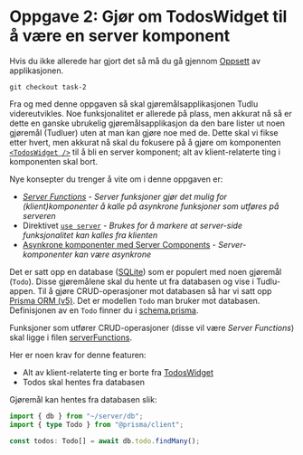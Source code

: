 # Oppgave 2: Gjør om TodosWidget til å være en server komponent

Hvis du ikke allerede har gjort det så må du gå gjennom [Oppsett](./README.md#oppsett) av applikasjonen.

```
git checkout task-2
```

Fra og med denne oppgaven så skal gjøremålsapplikasjonen Tudlu videreutvikles. Noe funksjonalitet er allerede på plass, men akkurat nå så er dette en ganske ubrukelig gjøremålsapplikasjon da den bare lister ut noen gjøremål (Tudluer) uten at man kan gjøre noe med de.
Dette skal vi fikse etter hvert, men akkurat nå skal du fokusere på å gjøre om komponenten [`<TodosWidget />`](./src/components/todoList/todosWidget.tsx) til å bli en server komponent; alt av klient-relaterte ting i komponenten skal bort.

Nye konsepter du trenger å vite om i denne oppgaven er:

- [_Server Functions_](https://react.dev/reference/rsc/server-functions) - _Server funksjoner gjør det mulig for (klient)komponenter å kalle på asynkrone funksjoner som utføres på serveren_
- Direktivet [`use server`](https://react.dev/reference/rsc/use-server) - _Brukes for å markere at server-side funksjonalitet kan kalles fra klienten_
- [Asynkrone komponenter med Server Components](https://react.dev/reference/rsc/server-components#async-components-with-server-components) - _Server-komponenter kan være asynkrone_

Det er satt opp en database ([SQLite](https://www.sqlite.org/)) som er populert med noen gjøremål (`Todo`).
Disse gjøremålene skal du hente ut fra databasen og vise i Tudlu-appen.
Til å gjøre CRUD-operasjoner mot databasen så har vi satt opp [Prisma ORM (v5)](https://www.prisma.io/docs/orm). Det er modellen `Todo` man bruker mot databasen. Definisjonen av en `Todo` finner du i [schema.prisma](./prisma/schema.prisma).

Funksjoner som utfører CRUD-operasjoner (disse vil være _Server Functions_) skal ligge i filen [serverFunctions](./src/server/serverFunctions.ts).

Her er noen krav for denne featuren:

- Alt av klient-relaterte ting er borte fra [TodosWidget](./src/components/todoList/todosWidget.tsx)
- Todos skal hentes fra databasen

Gjøremål kan hentes fra databasen slik:

```ts
import { db } from "~/server/db";
import { type Todo } from "@prisma/client";

const todos: Todo[] = await db.todo.findMany();
```
